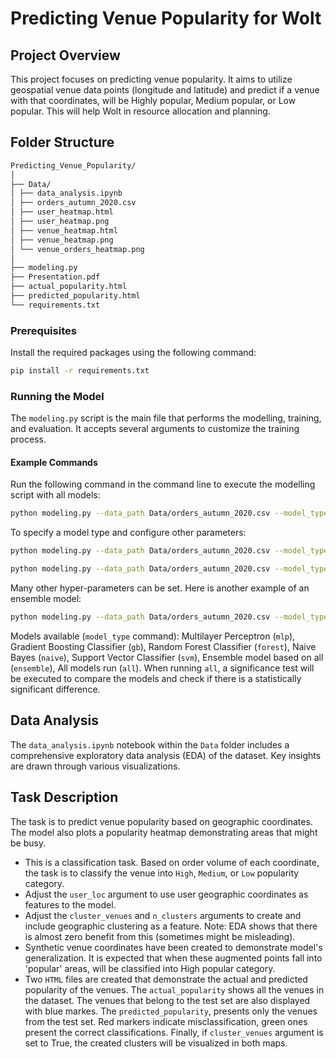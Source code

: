 # Predicting Venue Popularity for Wolt

## Project Overview
This project focuses on predicting venue popularity. It aims to utilize geospatial venue data points (longitude and latitude) and predict if a venue with that coordinates, will be Highly popular, Medium popular, or Low popular. This will help Wolt in resource allocation and planning.

## Folder Structure
```bash
Predicting_Venue_Popularity/
│
├── Data/
│ ├── data_analysis.ipynb
│ ├── orders_autumn_2020.csv
│ ├── user_heatmap.html
│ ├── user_heatmap.png
│ ├── venue_heatmap.html
│ ├── venue_heatmap.png
│ └── venue_orders_heatmap.png
│
├── modeling.py
├── Presentation.pdf
├── actual_popularity.html
├── predicted_popularity.html
└── requirements.txt
```
### Prerequisites
Install the required packages using the following command:
```bash
pip install -r requirements.txt
```
### Running the Model
The `modeling.py` script is the main file that performs the modelling, training, and evaluation. It accepts several arguments to customize the training process.

#### Example Commands
Run the following command in the command line to execute the modelling script with all models:
```bash
python modeling.py --data_path Data/orders_autumn_2020.csv --model_type all --user_loc True --cluster_venues True --n_clusters 10
```
To specify a model type and configure other parameters:
```bash
python modeling.py --data_path Data/orders_autumn_2020.csv --model_type mlp --user_loc False --learning_rate 0.01 --units_layers 500,250,500,500
```
```bash
python modeling.py --data_path Data/orders_autumn_2020.csv --model_type mlp --user_loc False --cluster_venues True --n_clusters 7 
```
Many other hyper-parameters can be set. Here is another example of an ensemble model:
```bash
python modeling.py --data_path Data/orders_autumn_2020.csv --model_type ensemble --epochs 50 --degree 3 --n_estimators 50
```
Models available (`model_type` command): Multilayer Perceptron (`mlp`), Gradient Boosting Classifier (`gb`), Random Forest Classifier (`forest`), Naive Bayes (`naive`), Support Vector Classifier (`svm`), Ensemble model based on all (`ensemble`), All models run (`all`). When running `all`, a significance test will be executed to compare the models and check if there is a statistically significant difference.

## Data Analysis
The `data_analysis.ipynb` notebook within the `Data` folder includes a comprehensive exploratory data analysis (EDA) of the dataset. Key insights are drawn through various visualizations.

## Task Description
The task is to predict venue popularity based on geographic coordinates. The model also plots a popularity heatmap demonstrating areas that might be busy.
- This is a classification task. Based on order volume of each coordinate, the task is to classify the venue into `High`, `Medium`, or `Low` popularity category.
- Adjust the `user_loc` argument to use user geographic coordinates as features to the model.
- Adjust the `cluster_venues` and `n_clusters` arguments to create and include geographic clustering as a feature. Note: EDA shows that there is almost zero benefit from this (sometimes might be misleading).
- Synthetic venue coordinates have been created to demonstrate model's generalization. It is expected that when these augmented points fall into 'popular' areas, will be classified into High popular category.  
- Two `HTML` files are created that demonstrate the actual and predicted popularity of the venues. The `actual_popularity` shows all the venues in the dataset. The venues that belong to the test set are also displayed with blue markes. The `predicted_popularity`, presents only the venues from the test set. Red markers indicate misclassification, green ones present the correct classifications. Finally, if `cluster_venues` argument is set to True, the created clusters will be visualized in both maps.